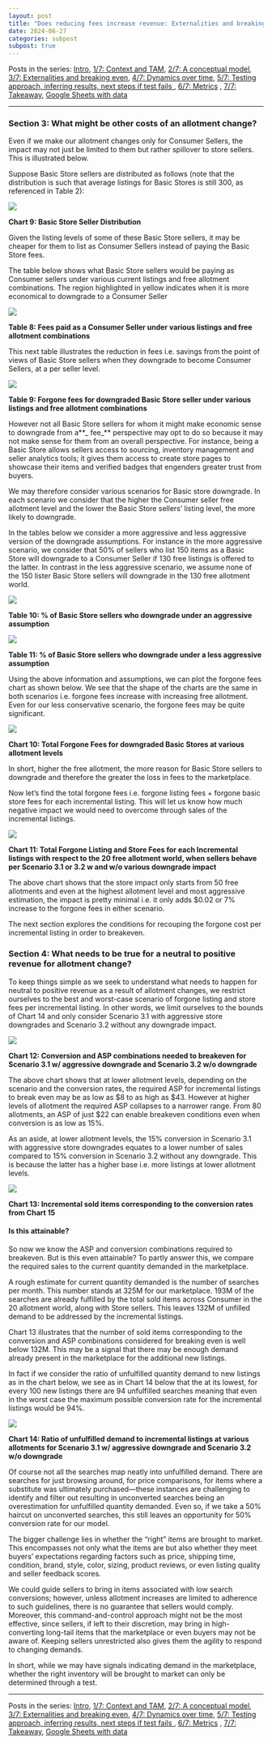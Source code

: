```yaml
---
layout: post
title: "Does reducing fees increase revenue: Externalities and breaking even [3/7]"
date: 2024-06-27
categories: subpost
subpost: true
---
```


Posts in the series: [Intro](https://mehnazm.github.io/main/2024/06/27/main-post.html), [1/7: Context and TAM](/subposts/Post1Sub1), [2/7: A conceptual model](/subposts/Post1Sub2), [3/7: Externalities and breaking even](/subposts/Post1Sub3), [4/7: Dynamics over time](/subposts/Post1Sub4), [5/7: Testing approach, inferring results, next steps if test fails ](/subposts/Post1Sub5), [6/7: Metrics](/subposts/Post1Sub6) , [7/7: Takeaway](/subposts/Post1Sub7), [Google Sheets with data](https://docs.google.com/spreadsheets/d/1Iepg-qkXchzvtlwGRkfqKedoYjYhIrYqIr1l-UwbtY4/edit?usp=sharing)

---
### **Section 3: What might be other costs of an allotment change?**

Even if we make our allotment changes only for Consumer Sellers, the impact may not just be limited to them but rather spillover to store sellers. This is illustrated below. 

Suppose Basic Store sellers are distributed as follows (note that the distribution is such that average listings for Basic Stores is still 300, as referenced in Table 2):

![](/assets/images/subpost3img1.png)

**Chart 9: Basic Store Seller Distribution**

Given the listing levels of some of these Basic Store sellers, it may be cheaper for them to list as Consumer Sellers instead of paying the Basic Store fees. 

The table below shows what Basic Store sellers would be paying as Consumer sellers under various current listings and free allotment combinations. The region highlighted in yellow indicates when it is more economical to downgrade to a Consumer Seller


![](/assets/images/subpost3img2.png)

**Table 8: Fees paid as a Consumer Seller under various listings and free allotment combinations**

This next table illustrates the reduction in fees i.e. savings from the point of views of Basic Store sellers when they downgrade to become Consumer Sellers, at a per seller level.


![](/assets/images/subpost3img3.png)

**Table 9: Forgone fees for downgraded Basic Store seller under various listings and free allotment combinations**

However not all Basic Store sellers for whom it might make economic sense to downgrade from a**_ fee_** perspective may opt to do so because it may not make sense for them from an overall perspective. For instance, being a Basic Store allows sellers access to sourcing, inventory management and seller analytics tools; it gives them access to create store pages to showcase their items and verified badges that engenders greater trust from buyers. 

We may therefore consider various scenarios for Basic store downgrade. In each scenario we consider that the higher the Consumer seller free allotment level and the lower the Basic Store sellers’ listing level, the more likely to downgrade. 

In the tables below we consider a more aggressive and less aggressive version of the downgrade assumptions. For instance in the more aggressive scenario, we consider that 50% of sellers who list 150 items as a Basic Store will downgrade to a Consumer Seller if 130 free listings is offered to the latter. In contrast in the less aggressive scenario, we assume none of the 150 lister Basic Store sellers will downgrade in the 130 free allotment world. 


![](/assets/images/subpost3img4.png)

**Table 10: % of Basic Store sellers who downgrade under an aggressive assumption**



![](/assets/images/subpost3img5.png)

**Table 11: % of Basic Store sellers who downgrade under a less aggressive assumption**

Using the above information and assumptions, we can plot the forgone fees chart as shown below. We see that the shape of the charts are the same in both scenarios i.e. forgone fees increase with increasing free allotment. Even for our less conservative scenario, the forgone fees may be quite significant.


![](/assets/images/subpost3img6.png)


**Chart 10: Total Forgone Fees for downgraded Basic Stores at various allotment levels**

In short, higher the free allotment, the more reason for Basic Store sellers to downgrade and therefore the greater the loss in fees to the marketplace.

Now let’s find the total forgone fees i.e. forgone listing fees + forgone basic store fees for each incremental listing. This will let us know how much negative impact we would need to overcome through sales of the incremental listings.


![](/assets/images/subpost3img7.png)


**Chart 11: Total Forgone Listing and Store Fees for each Incremental listings with respect to the 20 free allotment world, when sellers behave per Scenario 3.1 or 3.2 w and w/o various downgrade impact**

The above chart shows that the store impact only starts from 50 free allotments and even at the highest allotment level and most aggressive estimation, the impact is pretty minimal i.e. it only adds $0.02 or 7% increase to the forgone fees in either scenario.

The next section explores the conditions for recouping the forgone cost per incremental listing in order to breakeven. 


### **Section 4: What needs to be true for a neutral to positive revenue for allotment change?**

To keep things simple as we seek to understand what needs to happen for neutral to positive revenue as a result of allotment changes, we restrict ourselves to the best and worst-case scenario of forgone listing and store fees per incremental listing. In other words, we limit ourselves to the bounds of Chart 14 and only consider Scenario 3.1 with aggressive store downgrades and Scenario 3.2 without any downgrade impact.


![](/assets/images/subpost3img8.png)


**Chart 12: Conversion and ASP combinations needed to breakeven for Scenario 3.1 w/ aggressive downgrade and Scenario 3.2 w/o downgrade**

The above chart shows that at lower allotment levels, depending on the scenario and the conversion rates, the required ASP for incremental listings to break even may be as low as $8 to as high as $43. However at higher levels of allotment the required ASP collapses to a narrower range. From 80 allotments, an ASP of just $22 can enable breakeven conditions even when conversion is as low as 15%.

As an aside, at lower allotment levels, the 15% conversion in Scenario 3.1 with aggressive store downgrades equates to a lower number of sales compared to 15% conversion in Scenario 3.2 without any downgrade. This is because the latter has a higher base i.e. more listings at lower allotment levels.


![](/assets/images/subpost3img9.png)


**Chart 13: Incremental sold items corresponding to the conversion rates from Chart 15**


#### **Is this attainable?**

So now we know the ASP and conversion combinations required to breakeven. But is this even attainable? To partly answer this, we compare the required sales to the current quantity demanded in the marketplace. 

A rough estimate for current quantity demanded is the number of searches per month. This number stands at 325M for our marketplace. 193M of the searches are already fulfilled by the total sold items across Consumer in the 20 allotment world, along with Store sellers. This leaves 132M of unfilled demand to be addressed by the incremental listings. 

Chart 13 illustrates that the number of sold items corresponding to the conversion and ASP combinations considered for breaking even is well below 132M. This may be a signal that there may be enough demand already present in the marketplace for the additional new listings. 

In fact if we consider the ratio of unfulfilled quantity demand to new listings as in the chart below, we see as in Chart 14 below that the at its lowest, for every 100 new listings there are 94 unfulfilled searches meaning that even in the worst case the maximum possible conversion rate for the incremental listings would be 94%.


![](/assets/images/subpost3img10.png)


**Chart 14: Ratio of unfulfilled demand to incremental listings at various allotments for Scenario 3.1 w/ aggressive downgrade and Scenario 3.2 w/o downgrade**

Of course not all the searches map neatly into unfulfilled demand. There are searches for just browsing around, for price comparisons, for items where a substitute was ultimately purchased—these instances are challenging to identify and filter out resulting in unconverted searches being an overestimation for unfulfilled quantity demanded. Even so, if we take a 50% haircut on unconverted searches, this still leaves an opportunity for 50% conversion rate for our model.

The bigger challenge lies in whether the “right” items are brought to market. This encompasses not only what the items are but also whether they meet buyers’ expectations regarding factors such as price, shipping time, condition, brand, style, color, sizing, product reviews, or even listing quality and seller feedback scores.

We could guide sellers to bring in items associated with low search conversions; however, unless allotment increases are limited to adherence to such guidelines, there is no guarantee that sellers would comply. Moreover, this command-and-control approach might not be the most effective, since sellers, if left to their discretion, may bring in high-converting long-tail items that the marketplace or even buyers may not be aware of. Keeping sellers unrestricted also gives them the agility to respond to changing demands.

In short, while we may have signals indicating demand in the marketplace, whether the right inventory will be brought to market can only be determined through a test. 


---

Posts in the series: [Intro](https://mehnazm.github.io/main/2024/06/27/main-post.html), [1/7: Context and TAM](/subposts/Post1Sub1), [2/7: A conceptual model](/subposts/Post1Sub2), [3/7: Externalities and breaking even](/subposts/Post1Sub3), [4/7: Dynamics over time](/subposts/Post1Sub4), [5/7: Testing approach, inferring results, next steps if test fails ](/subposts/Post1Sub5), [6/7: Metrics](/subposts/Post1Sub6) , [7/7: Takeaway](/subposts/Post1Sub7), [Google Sheets with data](https://docs.google.com/spreadsheets/d/1Iepg-qkXchzvtlwGRkfqKedoYjYhIrYqIr1l-UwbtY4/edit?usp=sharing)